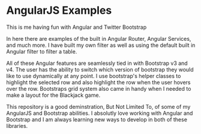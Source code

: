 # AngularJS Examples

This is me having fun with Angular and Twitter Bootstrap

In here there are examples of the built in Angular Router, Angular Services, and much more.
I have built my own filter as well as using the default built in Angular filter to filter a
table.

All of these Angular features are seamlessly tied in with Bootstrap v3 and v4. The user has
the ability to switch which version of bootstrap they would like to use dynamically at any
point. I use bootstrap's helper classes to highlight the selected row and also highlight the
row when the user hovers over the row. Bootstraps grid system also came in handy when I needed
to make a layout for the Blackjack game.

This repository is a good deminstration, But Not Limited To, of some of my AngularJS and 
Bootstrap abilities. I absolutly love working with Angular and Bootstrap and I am always 
learning new ways to develop in both of these libraries.